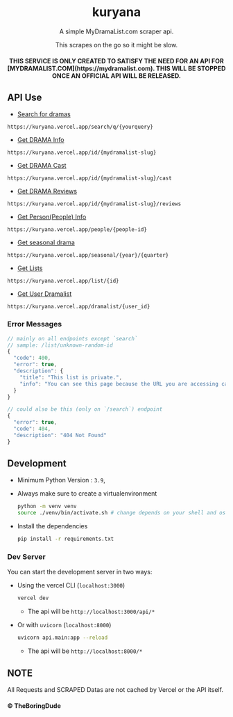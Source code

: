 <div align="center">
  <h1>kuryana</h1>

  <p>A simple MyDramaList.com scraper api.</p>
  <p>This scrapes on the go so it might be slow.</p>

  <h4>THIS SERVICE IS ONLY CREATED TO SATISFY THE NEED FOR AN API FOR [MYDRAMALIST.COM](https://mydramalist.com). THIS WILL BE STOPPED ONCE AN OFFICIAL API WILL BE RELEASED.</h4>

</div>

## API Use

- [Search for dramas](https://kuryana.vercel.app/search/q/)

```
https://kuryana.vercel.app/search/q/{yourquery}
```

- [Get DRAMA Info](https://kuryana.vercel.app/id/)

```
https://kuryana.vercel.app/id/{mydramalist-slug}
```

- [Get DRAMA Cast](https://kuryana.vercel.app/id/{id}/cast)

```
https://kuryana.vercel.app/id/{mydramalist-slug}/cast
```

- [Get DRAMA Reviews](https://kuryana.vercel.app/id/{id}/reviews)

```
https://kuryana.vercel.app/id/{mydramalist-slug}/reviews
```

- [Get Person(People) Info](https://kuryana.vercel.app/people/)

```
https://kuryana.vercel.app/people/{people-id}
```

- [Get seasonal drama](https://kuryana.vercel.app/seasonal/)

```
https://kuryana.vercel.app/seasonal/{year}/{quarter}
```

- [Get Lists](https://kuryana.vercel.app/list/)

```
https://kuryana.vercel.app/list/{id}
```

- [Get User Dramalist](https://kuryana.vercel.app/dramalist/)

```
https://kuryana.vercel.app/dramalist/{user_id}
```

### Error Messages

```js
// mainly on all endpoints except `search`
// sample: /list/unknown-random-id
{
  "code": 400,
  "error": true,
  "description": {
    "title": "This list is private.",
    "info": "You can see this page because the URL you are accessing cannot be found."
  }
}
```

```js
// could also be this (only on `/search`) endpoint
{
  "error": true,
  "code": 404,
  "description": "404 Not Found"
}
```

## Development

- Minimum Python Version : `3.9`,

- Always make sure to create a virtualenvironment

  ```sh
  python -m venv venv
  source ./venv/bin/activate.sh # change depends on your shell and os
  ```

- Install the dependencies
  ```sh
  pip install -r requirements.txt
  ```

### Dev Server

You can start the development server in two ways:

- Using the vercel CLI (`localhost:3000`)

  ```sh
  vercel dev
  ```

  - The api will be `http://localhost:3000/api/*`

- Or with `uvicorn` (`localhost:8000`)

  ```sh
  uvicorn api.main:app --reload
  ```

  - The api will be `http://localhost:8000/*`

## NOTE

All Requests and SCRAPED Datas are not cached by Vercel or the API itself.

#### &copy; TheBoringDude
